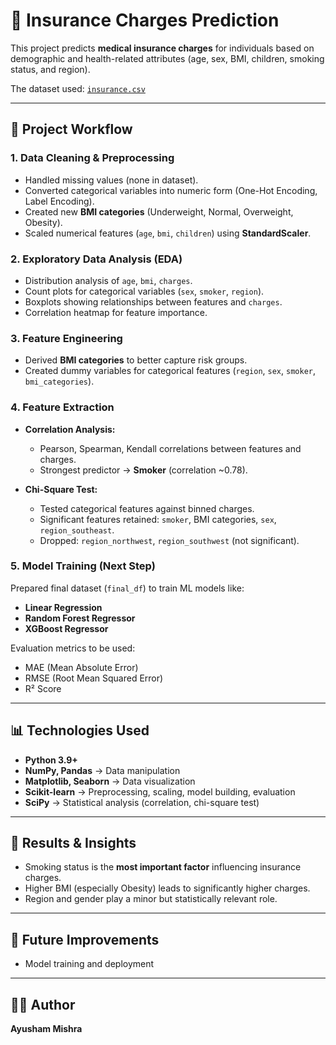
# 🏥 Insurance Charges Prediction

This project predicts **medical insurance charges** for individuals based on demographic and health-related attributes (age, sex, BMI, children, smoking status, and region).

The dataset used: [`insurance.csv`](https://www.kaggle.com/datasets/mirichoi0218/insurance)

---

## 📌 Project Workflow

### 1. Data Cleaning & Preprocessing

* Handled missing values (none in dataset).
* Converted categorical variables into numeric form (One-Hot Encoding, Label Encoding).
* Created new **BMI categories** (Underweight, Normal, Overweight, Obesity).
* Scaled numerical features (`age`, `bmi`, `children`) using **StandardScaler**.

### 2. Exploratory Data Analysis (EDA)

* Distribution analysis of `age`, `bmi`, `charges`.
* Count plots for categorical variables (`sex`, `smoker`, `region`).
* Boxplots showing relationships between features and `charges`.
* Correlation heatmap for feature importance.

### 3. Feature Engineering

* Derived **BMI categories** to better capture risk groups.
* Created dummy variables for categorical features (`region`, `sex`, `smoker`, `bmi_categories`).

### 4. Feature Extraction

* **Correlation Analysis:**

  * Pearson, Spearman, Kendall correlations between features and charges.
  * Strongest predictor → **Smoker** (correlation \~0.78).
* **Chi-Square Test:**

  * Tested categorical features against binned charges.
  * Significant features retained: `smoker`, BMI categories, `sex`, `region_southeast`.
  * Dropped: `region_northwest`, `region_southwest` (not significant).

### 5. Model Training (Next Step)

Prepared final dataset (`final_df`) to train ML models like:

* **Linear Regression**
* **Random Forest Regressor**
* **XGBoost Regressor**

Evaluation metrics to be used:

* MAE (Mean Absolute Error)
* RMSE (Root Mean Squared Error)
* R² Score

---

## 📊 Technologies Used

* **Python 3.9+**
* **NumPy, Pandas** → Data manipulation
* **Matplotlib, Seaborn** → Data visualization
* **Scikit-learn** → Preprocessing, scaling, model building, evaluation
* **SciPy** → Statistical analysis (correlation, chi-square test)


---

## 📌 Results & Insights

* Smoking status is the **most important factor** influencing insurance charges.
* Higher BMI (especially Obesity) leads to significantly higher charges.
* Region and gender play a minor but statistically relevant role.

---

## 🔮 Future Improvements

* Model training and deployment

---

## 👨‍💻 Author

**Ayusham Mishra**
